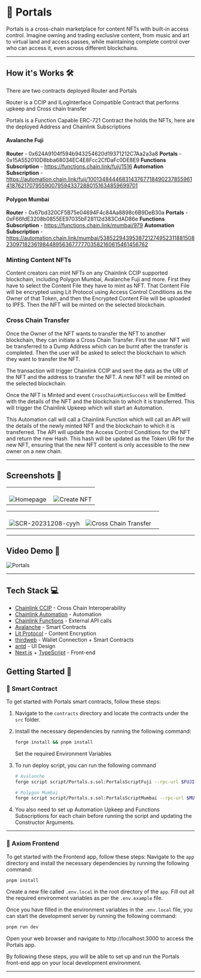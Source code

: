 # 🔮 Portals

Portals is a cross-chain marketplace for content NFTs with built-in access control. Imagine owning and trading exclusive content, from music and art to virtual land and access passes, while maintaining complete control over who can access it, even across different blockchains.

---

## How it's Works 🛠️

There are two contracts deployed Router and Portals

Router is a CCIP and ILogInterface Compatible Contract that performs upkeep and Cross chain transfer

Portals is a Function Capable ERC-721 Contract the holds the NFTs, here are the deployed Address and Chainlink Subscriptions

#### Avalanche Fuji

**Router** - 0x624A9104f594b943254620d19371212C7Aa2a3a8
**Portals** - 0x15A552010D8bba68034EC4E8Fcc2CfDaFc0DE8E9
**Functions Subscription** - https://functions.chain.link/fuji/1516
**Automation Subscription** - https://automation.chain.link/fuji/10013484446831437677184902378559614187621707955900795943372880151634859699701

#### Polygon Mumbai

**Router** - 0x67bd320CF5B75e04694F4c84Aa8898c6B9DeB30a
**Portals** - 0xF66fdE3208b0855EE97035bF28112d383CdAD86e
**Functions Subscription** - https://functions.chain.link/mumbai/979
**Automation Subscription** - https://automation.chain.link/mumbai/53852294395387212749523118815082309718236198448956367777703582160615461456762

### Minting Content NFTs

Content creators can mint NFTs on any Chainlink CCIP supported blockchain, including Polygon Mumbai, Avalanche Fuji and more. First they have to select the Content File they have to mint as NFT. That Content File will be encrypted using Lit Protocol using Access Control Conditions as the Owner of that Token, and then the Encrypted Content File will be uploaded to IPFS. Then the NFT will be minted on the selected blockchain.

### Cross Chain Transfer

Once the Owner of the NFT wants to transfer the NFT to another blockchain, they can initiate a Cross Chain Transfer. First the user NFT will be transferred to a Dump Address which can be burnt after the transfer is completed. Then the user will be asked to select the blockchain to which they want to transfer the NFT.

The transaction will trigger Chainlink CCIP and sent the data as the URI of the NFT and the address to transfer the NFT. A new NFT will be minted on the selected blockchain.

Once the NFT is Minted and event `CrossChainMintSuccess` will be Emitted with the details of the NFT and the blockchain to which it is transferred. This will trigger the Chainlink Upkeep which will start an Automation.

This Automation call will call a Chainlink Function which will call an API will the details of the newly minted NFT and the blockchain to which it is transferred. The API will update the Access Control Conditions for the NFT and return the new Hash. This hash will be updated as the Token URI for the new NFT, ensuring that the new NFT content is only accessible to the new owner on a new chain.

---

## Screenshots 📸

<table>
  <tr>
    <td valign="top" width="50%">
      <br>
      <img src="https://i.ibb.co/pzLkfZ9/SCR-20231208-cymw.png" alt="Homepage" >
    </td>
    <td valign="top" width="50%">
      <br>
      <img src="https://i.ibb.co/zNWW81f/SCR-20231208-cysi.png" alt="Create NFT" >
    </td>
  </tr>
</table>

<table>
  <tr>
    <td valign="top" width="50%">
      <br>
      <img src="https://i.ibb.co/TcK3qyH/SCR-20231208-cyyh.png" alt="SCR-20231208-cyyh" alt="Transfer NFT" >
    </td>
    <td valign="top" width="50%">
      <br>
      <img src="https://i.ibb.co/2MKQKyr/SCR-20231208-czao.png" alt="Cross Chain Transfer" >
    </td>
  </tr>
</table>

---

## Video Demo 🎥

![Portals](https://i.ibb.co/5xD7fXY/OG.png)

---

## Tech Stack 💻

- [Chainlink CCIP](https://dev.chain.link/products/ccip) - Cross Chain Interoperability
- [Chainlink Automation](https://dev.chain.link/products/automation) - Automation
- [Chainlink Functions](https://dev.chain.link/products/functions) - External API calls
- [Avalanche](https://www.avax.network/) - Smart Contracts
- [Lit Protocol](https://litprotocol.com/) - Content Encryption
- [thirdweb](https://thirdweb.com/) - Wallet Connection + Smart Contracts
- [antd](https://ant.design/) - UI Design
- [Next.js](https://nextjs.org/) + [TypeScript](https://www.typescriptlang.org/) - Front-end

## Getting Started 🚀

### 📝 Smart Contract

To get started with Portals smart contracts, follow these steps:

1. Navigate to the `contracts` directory and locate the contracts under the `src` folder.
2. Install the necessary dependencies by running the following command:
   ```bash
   forge install && pnpm install
   ```
   Set the required Environment Variables
3. To run deploy script, you can run the following command

   ```bash
   # Avalanche
   forge script script/Portals.s.sol:PortalsScriptFuji --rpc-url $FUJI_RPC --broadcast --verify -vvvv

   # Polygon Mumbai
   forge script script/Portals.s.sol:PortalsScriptMumbai --rpc-url $MUMBAI_RPC --broadcast --verify -vvvv
   ```

4. You also need to set up Automation Upkeep and Functions Subscriptions for each chain before running the script and updating the Constructor Arguments.

---

### 📱 Axiom Frontend

To get started with the Frontend app, follow these steps:
Navigate to the `app` directory and install the necessary dependencies by running the following command:

```bash
pnpm install
```

Create a new file called `.env.local` in the root directory of the `app`. Fill out all the required environment variables as per the `.env.example` file.

Once you have filled in the environment variables in the `.env.local` file, you can start the development server by running the following command:

```bash
pnpm run dev
```

Open your web browser and navigate to http://localhost:3000 to access the Portals app.

By following these steps, you will be able to set up and run the Portals front-end app on your local development environment.

---
